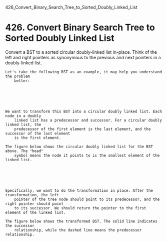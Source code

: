 426_Convert_Binary_Search_Tree_to_Sorted_Doubly_Linked_List
# 426. Convert Binary Search Tree to Sorted Doubly Linked List

Convert a BST to a sorted circular doubly-linked list in-place. Think of the left and right
        pointers as synonymous to the previous and next pointers in a doubly-linked list.

    Let's take the following BST as an example, it may help you understand the problem
        better:
     

    
        
     

    We want to transform this BST into a circular doubly linked list. Each node in a doubly
        linked list has a predecessor and successor. For a circular doubly linked list, the
        predecessor of the first element is the last element, and the successor of the last element
        is the first element.

    The figure below shows the circular doubly linked list for the BST above. The "head"
        symbol means the node it points to is the smallest element of the linked list.
     

    
        
     

    Specifically, we want to do the transformation in place. After the transformation, the left
        pointer of the tree node should point to its predecessor, and the right pointer should point
        to its successor. We should return the pointer to the first element of the linked list.

    The figure below shows the transformed BST. The solid line indicates the successor
        relationship, while the dashed line means the predecessor relationship.